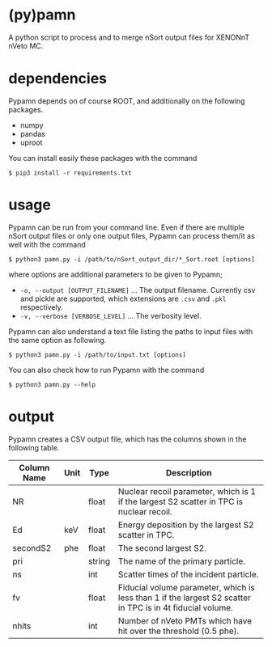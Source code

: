 # (py)pamn
A python script to process and to merge nSort output files for XENONnT nVeto MC.

# dependencies
Pypamn depends on of course ROOT, and additionally on the following packages.

- numpy
- pandas
- uproot

You can install easily these packages with the command

```
$ pip3 install -r requirements.txt
```

# usage
Pypamn can be run from your command line.
Even if there are multiple nSort output files or only one output files, Pypamn can process them/it as well with the command

```
$ python3 pamn.py -i /path/to/nSort_output_dir/*_Sort.root [options]
```

where options are additional parameters to be given to Pypamn;

- `-o, --output [OUTPUT_FILENAME]` ... The output filename. Currently csv and pickle are supported, which extensions are `.csv` and `.pkl` respectively.
- `-v, --verbose [VERBOSE_LEVEL]` ... The verbosity level.

Pypamn can also understand a text file listing the paths to input files with the same option as following.

```
$ python3 pamn.py -i /path/to/input.txt [options]

```

You can also check how to run Pypamn with the command

```
$ python3 pamn.py --help
```

# output
Pypamn creates a CSV output file, which has the columns shown in the following table.

| Column Name | Unit | Type   | Description |
|-------------|------|--------|-------------|
| NR          |      | float  | Nuclear recoil parameter, which is 1 if the largest S2 scatter in TPC is nuclear recoil. |
| Ed          | keV  | float  | Energy deposition by the largest S2 scatter in TPC.  |
| secondS2    | phe  | float  | The second largest S2.  |
| pri         |      | string | The name of the primary particle. |
| ns          |      | int    | Scatter times of the incident particle. |
| fv          |      | float  | Fiducial volume parameter, which is less than 1 if the largest S2 scatter in TPC is in 4t fiducial volume. |
| nhits       |      | int    | Number of nVeto PMTs which have hit over the threshold (0.5 phe).  |
